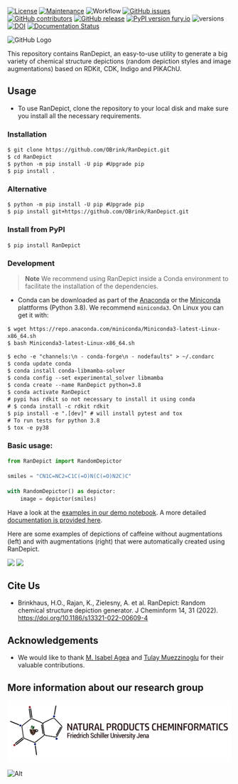 [![License](https://img.shields.io/badge/License-MIT%202.0-blue.svg)](https://opensource.org/licenses/MIt)
[![Maintenance](https://img.shields.io/badge/Maintained%3F-yes-blue.svg)](https://github.com/OBrink/RanDepict/graphs/commit-activity)
![Workflow](https://github.com/OBrink/RanDepict/actions/workflows/ci_pytest.yml/badge.svg)
[![GitHub issues](https://img.shields.io/github/issues/OBrink/RanDepict.svg)](https://GitHub.com/OBrink/RanDepict/issues/)
[![GitHub contributors](https://img.shields.io/github/contributors/OBrink/RanDepict.svg)](https://GitHub.com/OBrink/RanDepict/graphs/contributors/)
[![GitHub release](https://img.shields.io/github/release/OBrink/RanDepict.svg)](https://GitHub.com/OBrink/RanDepict/releases/)
[![PyPI version fury.io](https://badge.fury.io/py/RanDepict.svg)](https://pypi.python.org/pypi/RanDepict/)
![versions](https://img.shields.io/pypi/pyversions/RanDepict.svg)
[![DOI](https://zenodo.org/badge/DOI/10.5281/zenodo.5531702.svg)](https://doi.org/10.5281/zenodo.5531702)
[![Documentation Status](https://readthedocs.org/projects/randepict/badge/?version=latest)](https://randepict.readthedocs.io/en/latest/?badge=latest)

![GitHub Logo](https://github.com/OBrink/RanDepict/blob/main/RanDepict/logo_bg_white-1.png?raw=true)

This repository contains RanDepict, an easy-to-use utility to generate a big variety of chemical structure depictions (random depiction styles and image augmentations) based on RDKit, CDK, Indigo and PIKAChU.

## Usage
-  To use RanDepict, clone the repository to your local disk and make sure you install all the necessary requirements.

### Installation

```shell
$ git clone https://github.com/OBrink/RanDepict.git
$ cd RanDepict 
$ python -m pip install -U pip #Upgrade pip
$ pip install .
```

### Alternative
```shell
$ python -m pip install -U pip #Upgrade pip
$ pip install git+https://github.com/OBrink/RanDepict.git
```

### Install from PyPI
```shell
$ pip install RanDepict
```

### Development

> **Note**
> We recommend using RanDepict inside a Conda environment to facilitate the installation of the dependencies.
- Conda can be downloaded as part of the [Anaconda](https://www.anaconda.com/) or the [Miniconda](https://conda.io/en/latest/miniconda.html) plattforms (Python 3.8). We recommend `miniconda3`. On Linux you can get it with:

```shell
$ wget https://repo.anaconda.com/miniconda/Miniconda3-latest-Linux-x86_64.sh
$ bash Miniconda3-latest-Linux-x86_64.sh
```

```shell
$ echo -e "channels:\n - conda-forge\n - nodefaults" > ~/.condarc
$ conda update conda
$ conda install conda-libmamba-solver
$ conda config --set experimental_solver libmamba
$ conda create --name RanDepict python=3.8
$ conda activate RanDepict
# pypi has rdkit so not necessary to install it using conda
# $ conda install -c rdkit rdkit
$ pip install -e ".[dev]" # will install pytest and tox
# To run tests for python 3.8
$ tox -e py38
```

### Basic usage: 
```python
from RanDepict import RandomDepictor

smiles = "CN1C=NC2=C1C(=O)N(C(=O)N2C)C"

with RandomDepictor() as depictor:
    image = depictor(smiles)
``` 

Have a look at the [examples in our demo notebook](https://github.com/OBrink/RanDepict/blob/main/examples/RanDepictNotebook.ipynb). A more detailed [documentation is provided here](https://randepict.readthedocs.io/en/latest/).

Here are some examples of depictions of caffeine without augmentations (left) and with augmentations (right) that were automatically created using RanDepict. 

![](caffeine_no_augmentations.gif)   ![](caffeine_augmentations.gif)












## Cite Us

- Brinkhaus, H.O., Rajan, K., Zielesny, A. et al. RanDepict: Random chemical structure depiction generator. J Cheminform 14, 31 (2022). https://doi.org/10.1186/s13321-022-00609-4

## Acknowledgements

- We would like to thank [M. Isabel Agea](https://github.com/Iagea) and [Tulay Muezzinoglu](https://github.com/tulay) for their valuable contributions.

## More information about our research group

[![GitHub Logo](https://github.com/Kohulan/DECIMER-Image-to-SMILES/blob/master/assets/CheminfGit.png?raw=true)](https://cheminf.uni-jena.de)

![Alt](https://repobeats.axiom.co/api/embed/ed3e9be96b0f41907c027814b77621879557fb47.svg "Repobeats analytics image")

